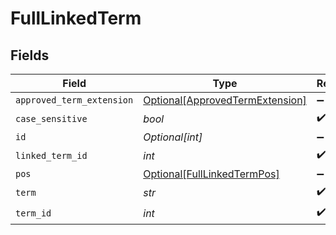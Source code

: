 # FullLinkedTerm


## Fields

| Field                                                                           | Type                                                                            | Required                                                                        | Description                                                                     |
| ------------------------------------------------------------------------------- | ------------------------------------------------------------------------------- | ------------------------------------------------------------------------------- | ------------------------------------------------------------------------------- |
| `approved_term_extension`                                                       | [Optional[ApprovedTermExtension]](../../models/shared/approvedtermextension.md) | :heavy_minus_sign:                                                              | N/A                                                                             |
| `case_sensitive`                                                                | *bool*                                                                          | :heavy_check_mark:                                                              | N/A                                                                             |
| `id`                                                                            | *Optional[int]*                                                                 | :heavy_minus_sign:                                                              | N/A                                                                             |
| `linked_term_id`                                                                | *int*                                                                           | :heavy_check_mark:                                                              | N/A                                                                             |
| `pos`                                                                           | [Optional[FullLinkedTermPos]](../../models/shared/fulllinkedtermpos.md)         | :heavy_minus_sign:                                                              | N/A                                                                             |
| `term`                                                                          | *str*                                                                           | :heavy_check_mark:                                                              | N/A                                                                             |
| `term_id`                                                                       | *int*                                                                           | :heavy_check_mark:                                                              | N/A                                                                             |